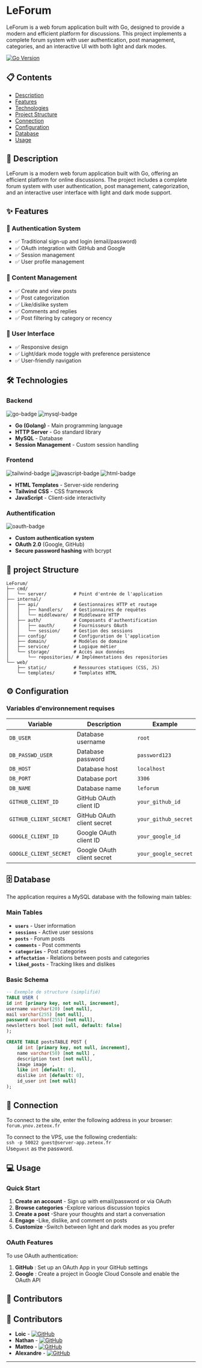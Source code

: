 # LeForum

LeForum is a web forum application built with Go, designed to provide a modern and efficient platform for discussions. This project implements a complete forum system with user authentication, post management, categories, and an interactive UI with both light and dark modes.

[![Go Version](https://img.shields.io/badge/go-1.23+-blue.svg)](https://golang.org)


## 📋 Contents

- [Description](#-description)
- [Features](#-features)
- [Technologies](#-technologies)
- [Project Structure](#-project-structure)
- [Connection](#-connection)
- [Configuration](#-configuration)
- [Database](#-database)
- [Usage](#-usage)


## 🎯 Description

LeForum is a modern web forum application built with Go, offering an efficient platform for online discussions. The project includes a complete forum system with user authentication, post management, categorization, and an interactive user interface with light and dark mode support.

## ✨ Features

### 🔐  Authentication System
- ✅ Traditional sign-up and login (email/password)
- ✅ OAuth integration with GitHub and Google
- ✅ Session management
- ✅ User profile management

### 📝 Content Management
- ✅ Create and view posts
- ✅ Post categorization
- ✅ Like/dislike system
- ✅ Comments and replies
- ✅ Post filtering by category or recency

### 🎨 User Interface
- ✅ Responsive design
- ✅ Light/dark mode toggle with preference persistence
- ✅ User-friendly navigation

## 🛠️ Technologies

### Backend
![go-badge] ![mysql-badge] 
- **Go (Golang)** - Main programming language  
- **HTTP Server** - Go standard library
- **MySQL** - Database
- **Session Management** - Custom session handling
### Frontend
![tailwind-badge] ![javascript-badge] ![html-badge]

- **HTML Templates** - Server-side rendering
- **Tailwind CSS** - CSS framework
- **JavaScript** - Client-side interactivity

### Authentification
![oauth-badge]
- **Custom authentication system**
- **OAuth 2.0** (Google, GitHub)
- **Secure password hashing** with bcrypt

## 📁 project Structure

```
LeForum/
├── cmd/
│   └── server/          # Point d'entrée de l'application
├── internal/
│   ├── api/             # Gestionnaires HTTP et routage
│   │   ├── handlers/    # Gestionnaires de requêtes
│   │   └── middleware/  # Middleware HTTP
│   ├── auth/            # Composants d'authentification
│   │   ├── oauth/       # Fournisseurs OAuth
│   │   └── session/     # Gestion des sessions
│   ├── config/          # Configuration de l'application
│   ├── domain/          # Modèles de domaine
│   ├── service/         # Logique métier
│   └── storage/         # Accès aux données
│       └── repositories/ # Implémentations des repositories
└── web/
    ├── static/          # Ressources statiques (CSS, JS)
    └── templates/       # Templates HTML
```

## ⚙️ Configuration

### Variables d'environnement requises

| Variable | Description | Example              |
|----------|-------------|----------------------|
| `DB_USER` | Database username | `root`               |
| `DB_PASSWD_USER` | Database password | `password123`        |
| `DB_HOST` | 	Database host | `localhost`          |
| `DB_PORT` | Database port | `3306`               |
| `DB_NAME` | Database name | `leforum`            |
| `GITHUB_CLIENT_ID` | GitHub OAuth client ID | `your_github_id`     |
| `GITHUB_CLIENT_SECRET` | GitHub OAuth client secret | `your_github_secret` |
| `GOOGLE_CLIENT_ID` | Google OAuth client ID| `your_google_id`     |
| `GOOGLE_CLIENT_SECRET` | Google OAuth client secret | `your_google_secret` |

## 🗄️ Database

The application requires a MySQL database with the following main tables:

### Main Tables

- **`users`** - User information
- **`sessions`** - Active user sessions
- **`posts`** - Forum posts
- **`comments`** - Post comments
- **`categories`** - Post categories
- **`affectation`** - Relations between posts and categories
- **`liked_posts`** -  Tracking likes and dislikes

### Basic Schema

```sql
-- Exemple de structure (simplifié)
TABLE USER ( 
id int [primary key, not null, increment],
username varchar(20) [not null],
mail varchar(255) [not null],
password varchar(255) [not null],
newsletters bool [not null, default: false] 
);

CREATE TABLE postsTABLE POST {   
    id int [primary key, not null, increment],
    name varchar(50) [not null] ,
    description text [not null],
    image image  ,
    like int [default: 0],
    dislike int [default: 0],
    id_user int [not null] 
);
```

## 🚀 Connection

To connect to the site, enter the following address in your browser:
```forum.ynov.zeteox.fr```

To connect to the VPS, use the following credentials: \
```ssh -p 50022 guest@server-app.zeteox.fr```\
Use```guest``` as the password.

## 💻 Usage

### Quick Start

1. **Create an account** - Sign up with email/password or via OAuth
2. **Browse categories** -Explore various discussion topics
3. **Create a post** -Share your thoughts and start a conversation
4. **Engage** -Like, dislike, and comment on posts
5. **Customize** -Switch between light and dark modes as you prefer

### OAuth Features

To use OAuth authentication:

1. **GitHub** : Set up an OAuth App in your GitHub settings
2. **Google** : Create a project in Google Cloud Console and enable the OAuth API


## 📝 Contributors

## 📝 Contributors

- **Loic** - [![GitHub][github-badge]](https://github.com/Zeteox/Zeteox)
- **Nathan** - [![GitHub][github-badge]](https://github.com/zoom26042604)
- **Matteo** - [![GitHub][github-badge]](https://github.com/Enoxboo)
- **Alexandre** - [![GitHub][github-badge]](https://github.com/AlexandreRiv)

---

[github-badge]: https://img.shields.io/badge/-GitHub-181717?style=flat&logo=github&logoColor=white
[javascript-badge]: https://img.shields.io/badge/-JavaScript-F7DF1E?style=flat&logo=javascript&logoColor=black
[go-badge]: https://img.shields.io/badge/-Go-00ADD8?style=flat&logo=go&logoColor=white
[tailwind-badge]: https://img.shields.io/badge/-TailwindCSS-06B6D4?style=flat&logo=tailwindcss&logoColor=white
[mysql-badge]: https://img.shields.io/badge/-MySQL-4479A1?style=flat&logo=mysql&logoColor=white
[oauth-badge]: https://img.shields.io/badge/-OAuth-000000?style=flat&logo=oauth&logoColor=white
[html-badge]: https://img.shields.io/badge/-HTML-E34F26?style=flat&logo=html5&logoColor=white
